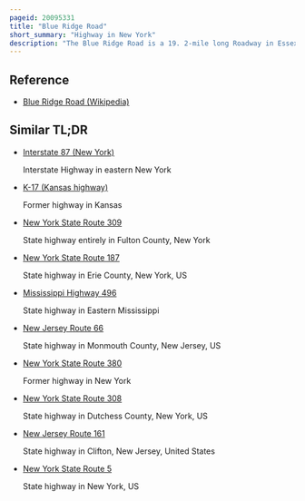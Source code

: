 ```yaml
---
pageid: 20095331
title: "Blue Ridge Road"
short_summary: "Highway in New York"
description: "The Blue Ridge Road is a 19. 2-mile long Roadway in Essex County, New York, in the United States. The Road is designated as County Route 84 from Ny 28n in Newcomb to Interstate 87 in North Hudson, and as New York State Route 910k between I-87 and U. S. Route 9 north Hudson. The Portion of Cr84 is an 18-mile two-lane rural Highway maintained by the essex County Department of public Works' Highway Division while Ny910K is a 1 mile Highway maintained by the new York State Department of Transportation. The entire Blue Ridge Road has been designated by Nysdot as the scenic Byway of blue Ridge Road."
---
```


## Reference

- [Blue Ridge Road (Wikipedia)](https://en.wikipedia.org/?curid=20095331)

## Similar TL;DR

- [Interstate 87 (New York)](/tldr/en/interstate-87-new-york)

  Interstate Highway in eastern New York

- [K-17 (Kansas highway)](/tldr/en/k-17-kansas-highway)

  Former highway in Kansas

- [New York State Route 309](/tldr/en/new-york-state-route-309)

  State highway entirely in Fulton County, New York

- [New York State Route 187](/tldr/en/new-york-state-route-187)

  State highway in Erie County, New York, US

- [Mississippi Highway 496](/tldr/en/mississippi-highway-496)

  State highway in Eastern Mississippi

- [New Jersey Route 66](/tldr/en/new-jersey-route-66)

  State highway in Monmouth County, New Jersey, US

- [New York State Route 380](/tldr/en/new-york-state-route-380)

  Former highway in New York

- [New York State Route 308](/tldr/en/new-york-state-route-308)

  State highway in Dutchess County, New York, US

- [New Jersey Route 161](/tldr/en/new-jersey-route-161)

  State highway in Clifton, New Jersey, United States

- [New York State Route 5](/tldr/en/new-york-state-route-5)

  State highway in New York, US
